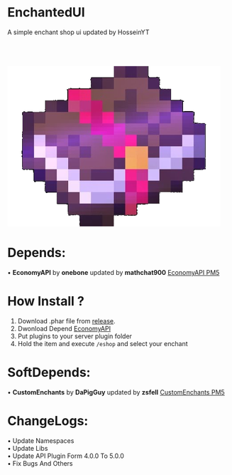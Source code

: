 # EnchantedUI
A simple enchant shop ui updated by HosseinYT</br>
</br></br></br></br>
<a href="https://discord.gg/n4hANRh"><img src="logo.png" alt="Discord server"/></a>

# Depends:
• **EconomyAPI** by **onebone** updated by **mathchat900** [EconomyAPI PM5](https://github.com/mathchat900/EconomyAPI-PM5)

# How Install ?
1. Download .phar file from [release](https://github.com/HosseinYT-PM/EnchantedUI/releases).
2. Dwonload Depend [EconomyAPI](https://github.com/mathchat900/EconomyAPI-PM5)
3. Put plugins to your server plugin folder
4. Hold the item and execute `/eshop` and select your enchant

# SoftDepends:
• **CustomEnchants** by **DaPigGuy** updated by **zsfell** [CustomEnchants PM5](https://github.com/zsfell/PiggyCustomEnchants-PM5)

# ChangeLogs:
• Update Namespaces</br>
• Update Libs</br>
• Update API Plugin Form 4.0.0 To 5.0.0</br>
• Fix Bugs And Others</br>
